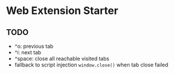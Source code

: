 # Web Extension Starter

## TODO

- ^o: previous tab
- ^i: next tab
- ^space: close all reachable visited tabs
- fallback to script injection `window.close()` when tab close failed
